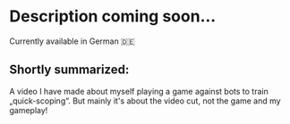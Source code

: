 # Description coming soon...
Currently available in German 🇩🇪

## Shortly summarized:
A video I have made about myself playing a game against bots to train „quick-scoping“.
But mainly it's about the video cut, not the game and my gameplay!